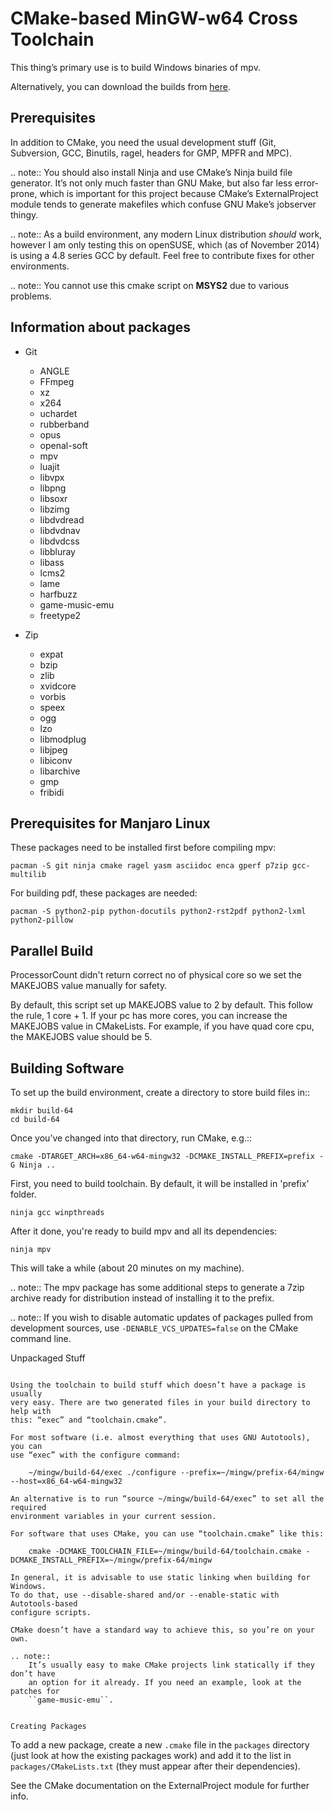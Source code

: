 CMake-based MinGW-w64 Cross Toolchain
=====================================

This thing’s primary use is to build Windows binaries of mpv.

Alternatively, you can download the builds from [here](https://sourceforge.net/projects/mpv-player-windows/files/).

Prerequisites
-------------

In addition to CMake, you need the usual development stuff (Git, Subversion,
GCC, Binutils, ragel, headers for GMP, MPFR and MPC).

.. note::
    You should also install Ninja and use CMake’s Ninja build file generator.
    It’s not only much faster than GNU Make, but also far less error-prone,
    which is important for this project because CMake’s ExternalProject module
    tends to generate makefiles which confuse GNU Make’s jobserver thingy.

.. note::
    As a build environment, any modern Linux distribution *should* work,
    however I am only testing this on openSUSE, which (as of November 2014)
    is using a 4.8 series GCC by default. Feel free to contribute fixes for
    other environments.

.. note::
    You cannot use this cmake script on **MSYS2** due to various problems.


Information about packages
--------------------------
- Git
    - ANGLE
    - FFmpeg
    - xz
    - x264
    - uchardet
    - rubberband
    - opus
    - openal-soft
    - mpv
    - luajit
    - libvpx
    - libpng
    - libsoxr
    - libzimg
    - libdvdread
    - libdvdnav
    - libdvdcss
    - libbluray
    - libass
    - lcms2
    - lame
    - harfbuzz
    - game-music-emu
    - freetype2

- Zip
    - expat
    - bzip
    - zlib
    - xvidcore
    - vorbis
    - speex
    - ogg
    - lzo
    - libmodplug
    - libjpeg
    - libiconv
    - libarchive
    - gmp
    - fribidi
    

Prerequisites for Manjaro Linux
--------------------------------
These packages need to be installed first before compiling mpv:

    pacman -S git ninja cmake ragel yasm asciidoc enca gperf p7zip gcc-multilib

For building pdf, these packages are needed:

    pacman -S python2-pip python-docutils python2-rst2pdf python2-lxml python2-pillow

Parallel Build
--------------
ProcessorCount didn't return correct no of physical core so we set the MAKEJOBS value manually for safety.

By default, this script set up MAKEJOBS value to 2 by default. This follow the rule,
1 core + 1. If your pc has more cores, you can increase the MAKEJOBS value in CMakeLists.
For example, if you have quad core cpu, the MAKEJOBS value should be 5.



Building Software
-----------------

To set up the build environment, create a directory to store build files in::

    mkdir build-64
    cd build-64

Once you’ve changed into that directory, run CMake, e.g.::

    cmake -DTARGET_ARCH=x86_64-w64-mingw32 -DCMAKE_INSTALL_PREFIX=prefix -G Ninja ..

First, you need to build toolchain. By default, it will be installed in 'prefix' folder.

    ninja gcc winpthreads

After it done, you're ready to build mpv and all its dependencies:

    ninja mpv

This will take a while (about 20 minutes on my machine).

.. note::
    The mpv package has some additional steps to generate a 7zip archive ready
    for distribution instead of installing it to the prefix.

.. note::
    If you wish to disable automatic updates of packages pulled from
    development sources, use ``-DENABLE_VCS_UPDATES=false`` on the CMake
    command line.


Unpackaged Stuff
~~~~~~~~~~~~~~~~

Using the toolchain to build stuff which doesn’t have a package is usually
very easy. There are two generated files in your build directory to help with
this: “exec” and “toolchain.cmake”.

For most software (i.e. almost everything that uses GNU Autotools), you can
use “exec” with the configure command:

    ~/mingw/build-64/exec ./configure --prefix=~/mingw/prefix-64/mingw --host=x86_64-w64-mingw32

An alternative is to run “source ~/mingw/build-64/exec” to set all the required
environment variables in your current session.

For software that uses CMake, you can use “toolchain.cmake” like this:

    cmake -DCMAKE_TOOLCHAIN_FILE=~/mingw/build-64/toolchain.cmake -DCMAKE_INSTALL_PREFIX=~/mingw/prefix-64/mingw

In general, it is advisable to use static linking when building for Windows.
To do that, use --disable-shared and/or --enable-static with Autotools-based
configure scripts.

CMake doesn’t have a standard way to achieve this, so you’re on your own.

.. note::
    It’s usually easy to make CMake projects link statically if they don’t have
    an option for it already. If you need an example, look at the patches for
    ``game-music-emu``.


Creating Packages
~~~~~~~~~~~~~~~~~

To add a new package, create a new ``.cmake`` file in the ``packages``
directory (just look at how the existing packages work) and add it to the
list in ``packages/CMakeLists.txt`` (they must appear after their
dependencies).

See the CMake documentation on the ExternalProject module for further info.
